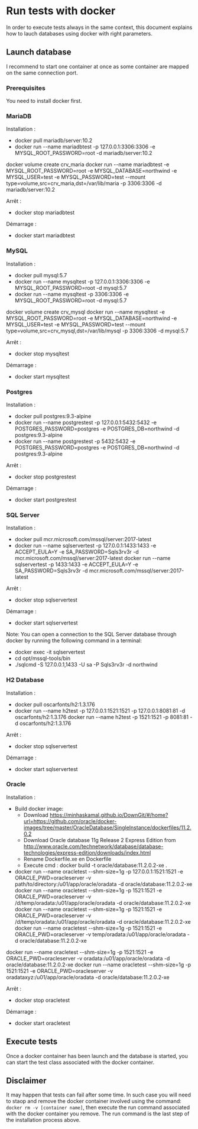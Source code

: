 # Run tests with docker

In order to execute tests always in the same context, this document explains how to lauch databases using docker with right parameters.

## Launch database

I recommend to start one container at once as some container are mapped on the same connection port.

### Prerequisites

You need to install docker first.

### MariaDB

Installation :

- docker pull mariadb/server:10.2
- docker run --name mariadbtest -p 127.0.0.1:3306:3306 -e MYSQL_ROOT_PASSWORD=root -d mariadb/server:10.2

docker volume create crv_maria
docker run --name mariadbtest -e MYSQL_ROOT_PASSWORD=root -e MYSQL_DATABASE=northwind -e MYSQL_USER=test -e MYSQL_PASSWORD=test --mount type=volume,src=crv_maria,dst=/var/lib/maria -p 3306:3306 -d mariadb/server:10.2

Arrêt :

- docker stop mariadbtest

Démarrage :

- docker start mariadbtest

### MySQL

Installation :

- docker pull mysql:5.7
- docker run --name mysqltest -p 127.0.0.1:3306:3306 -e MYSQL_ROOT_PASSWORD=root -d mysql:5.7
- docker run --name mysqltest -p 3306:3306 -e MYSQL_ROOT_PASSWORD=root -d mysql:5.7

docker volume create crv_mysql
docker run --name mysqltest -e MYSQL_ROOT_PASSWORD=root -e MYSQL_DATABASE=northwind -e MYSQL_USER=test -e MYSQL_PASSWORD=test --mount type=volume,src=crv_mysql,dst=/var/lib/mysql -p 3306:3306 -d mysql:5.7

Arrêt :

- docker stop mysqltest

Démarrage :

- docker start mysqltest

### Postgres

Installation :

- docker pull postgres:9.3-alpine
- docker run --name postgrestest -p 127.0.0.1:5432:5432 -e POSTGRES_PASSWORD=postgres -e POSTGRES_DB=northwind -d postgres:9.3-alpine
- docker run --name postgrestest -p 5432:5432 -e POSTGRES_PASSWORD=postgres -e POSTGRES_DB=northwind -d postgres:9.3-alpine

Arrêt :

- docker stop postgrestest

Démarrage :

- docker start postgrestest

### SQL Server

Installation :

- docker pull mcr.microsoft.com/mssql/server:2017-latest
- docker run --name sqlservertest -p 127.0.0.1:1433:1433 -e ACCEPT_EULA=Y -e SA_PASSWORD=Sqls3rv3r -d mcr.microsoft.com/mssql/server:2017-latest
docker run --name sqlservertest -p 1433:1433 -e ACCEPT_EULA=Y -e SA_PASSWORD=Sqls3rv3r -d mcr.microsoft.com/mssql/server:2017-latest

Arrêt :

- docker stop sqlservertest

Démarrage :

- docker start sqlservertest

Note: You can open a connection to the SQL Server database through docker by running the following command in a terminal:

- docker exec -it sqlservertest
- cd opt/mssql-tools/bin
- ./sqlcmd -S 127.0.0.1,1433 -U sa -P Sqls3rv3r -d northwind

### H2 Database

Installation :

- docker pull oscarfonts/h2:1.3.176
- docker run --name h2test -p 127.0.0.1:1521:1521 -p 127.0.0.1:8081:81 -d oscarfonts/h2:1.3.176
docker run --name h2test -p 1521:1521 -p 8081:81 -d oscarfonts/h2:1.3.176

Arrêt :

- docker stop sqlservertest

Démarrage :

- docker start sqlservertest

### Oracle

Installation :

- Build docker image:
  - Download https://minhaskamal.github.io/DownGit/#/home?url=https://github.com/oracle/docker-images/tree/master/OracleDatabase/SingleInstance/dockerfiles/11.2.0.2
  - Download Oracle database 11g Release 2 Express Edition from http://www.oracle.com/technetwork/database/database-technologies/express-edition/downloads/index.html
  - Rename Dockerfile.xe en Dockerfile
  - Execute cmd : docker build -t oracle/database:11.2.0.2-xe . 
- docker run --name oracletest --shm-size=1g -p 127.0.0.1:1521:1521 -e ORACLE_PWD=oracleserver -v path/to/directory:/u01/app/oracle/oradata -d oracle/database:11.2.0.2-xe
docker run --name oracletest --shm-size=1g -p 1521:1521 -e ORACLE_PWD=oracleserver -v /d/temp/oradata:/u01/app/oracle/oradata -d oracle/database:11.2.0.2-xe
docker run --name oracletest --shm-size=1g -p 1521:1521 -e ORACLE_PWD=oracleserver -v /d/temp/oradata:/u01/app/oracle/oradata -d oracle/database:11.2.0.2-xe
docker run --name oracletest --shm-size=1g -p 1521:1521 -e ORACLE_PWD=oracleserver -v temp/oradata:/u01/app/oracle/oradata -d oracle/database:11.2.0.2-xe

docker run --name oracletest --shm-size=1g -p 1521:1521 -e ORACLE_PWD=oracleserver -v oradata:/u01/app/oracle/oradata -d oracle/database:11.2.0.2-xe
docker run --name oracletest --shm-size=1g -p 1521:1521 -e ORACLE_PWD=oracleserver -v oradataxyz:/u01/app/oracle/oradata -d oracle/database:11.2.0.2-xe

Arrêt :

- docker stop oracletest

Démarrage :

- docker start oracletest

## Execute tests

Once a docker container has been launch and the database is started, you can start the test class associated with the docker container.

## Disclaimer

It may happen that tests can fail after some time. In such case you will need to staop and remove the docker container involved using the command: `docker rm -v [container name]`, then execute the run command associated with the docker container you remove. The run command is the last step of the installation process above.